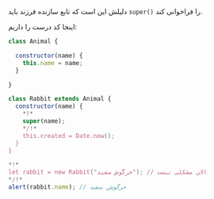 دلیلش این است که تابع سازنده فرزند باید `super()` را فراخوانی کند.

اینجا کد درست را داریم:

```js run
class Animal {

  constructor(name) {
    this.name = name;
  }

}

class Rabbit extends Animal {
  constructor(name) {  
    *!*
    super(name);
    */!*
    this.created = Date.now();
  }
}

*!*
let rabbit = new Rabbit("خرگوش سفید"); // الان مشکلی نیست
*/!*
alert(rabbit.name); // خرگوش سفید
```
